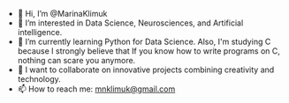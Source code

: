 - 👋 Hi, I’m @MarinaKlimuk
- 👀 I’m interested in Data Science, Neurosciences, and Artificial intelligence. 
- 🌱 I’m currently learning Python for Data Science. Also, I'm studying C because I strongly believe that If you know how to write programs on C, nothing can scare you anymore.
- 💞️ I want to collaborate on innovative projects combining creativity and technology.
- 📫 How to reach me: mnklimuk@gmail.com

<!---
MarinaKlimuk/MarinaKlimuk is a ✨ special ✨ repository because its `README.md` (this file) appears on your GitHub profile.
You can click the Preview link to take a look at your changes.
--->
